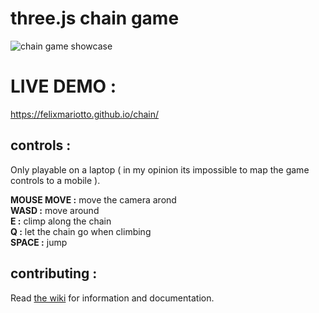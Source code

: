 # three.js chain game

![chain game showcase](https://i.ibb.co/c3pM8BW/opti.gif)

# LIVE DEMO :
https://felixmariotto.github.io/chain/

## controls :

Only playable on a laptop ( in my opinion its impossible to map the game controls to a mobile ).   

**MOUSE MOVE :** move the camera arond   
**WASD :** move around   
**E :** climp along the chain    
**Q :** let the chain go when climbing    
**SPACE :** jump


## contributing :

Read [the wiki](https://github.com/felixmariotto/chain-game/wiki) for information and documentation.
